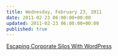 ```yaml
---
title: Wednesday, February 23, 2011
date: 2011-02-23 06:00:00+00:00
updated: 2011-02-23 06:00:00+00:00
published: true
---
```


[Escaping Corporate Silos With WordPress](/escaping-corporate-silos-with-wordpress/)

